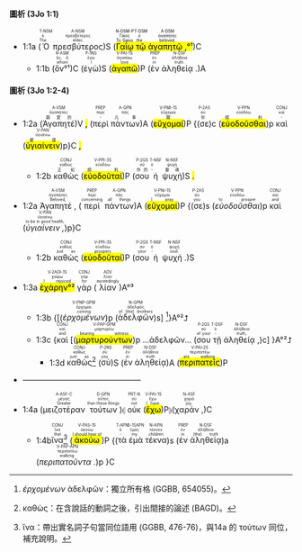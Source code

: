 #### 圖析 (3Jo 1:1)

- 1:1a (<RUBY><ruby><ruby>Ὁ<rt>The</rt></ruby><rt>ὁ</rt></ruby><rt>T-NSM</rt></RUBY> <RUBY><ruby><ruby>πρεσβύτερος<rt>elder,</rt></ruby><rt>πρεσβύτερος</rt></ruby><rt>A-NSM</rt></RUBY>)S (<mark><RUBY><ruby><ruby>Γαΐῳ<rt>To Gaius</rt></ruby><rt>Γάϊος</rt></ruby><rt>N-DSM-P</rt></RUBY> <RUBY><ruby><ruby>τῷ<rt>the</rt></ruby><rt>ὁ</rt></ruby><rt>T-DSM</rt></RUBY> <RUBY><ruby><ruby>ἀγαπητῷ , <rt>beloved,</rt></ruby><rt>ἀγαπητός</rt></ruby><rt>A-DSM</rt></RUBY>°¹</mark>)C 
	- 1:1b (<RUBY><ruby><ruby>ὃν°¹<rt>whom</rt></ruby><rt>ὅς, ἥ</rt></ruby><rt>R-ASM</rt></RUBY>)C (<RUBY><ruby><ruby>ἐγὼ<rt>I</rt></ruby><rt>ἐγώ</rt></ruby><rt>P-1NS</rt></RUBY>)S (<RUBY><ruby><ruby><mark class='verb'>ἀγαπῶ</mark><rt>love</rt></ruby><rt>ἀγαπάω</rt></ruby><rt>V-PAI-1S</rt></RUBY>)P (<RUBY><ruby><ruby>ἐν<rt>in</rt></ruby><rt>ἐν</rt></ruby><rt>PREP</rt></RUBY> <RUBY><ruby><ruby>ἀληθείᾳ .<rt>truth.</rt></ruby><rt>ἀλήθεια</rt></ruby><rt>N-DSF</rt></RUBY>)A


#### 圖析 (3Jo 1:2-4)

- 1:2a (<RUBY><ruby><ruby>Ἀγαπητέ<rt>親愛的</rt></ruby><rt>ἀγαπητός</rt></ruby><rt>A-VSM</rt></RUBY>)V <mark class='punctuation'>,</mark> (<RUBY><ruby><ruby>περὶ<rt>-</rt></ruby><rt>περί</rt></ruby><rt>PREP</rt></RUBY>  <RUBY><ruby><ruby>πάντων<rt>凡事</rt></ruby><rt>πᾶς</rt></ruby><rt>A-GPN</rt></RUBY>)A (<RUBY><ruby><ruby><mark class='verb'>εὔχομαί</mark><rt>願</rt></ruby><rt>εὔχομαι</rt></ruby><rt>V-PMI-1S</rt></RUBY>)P {(<RUBY><ruby><ruby>σε<rt>你</rt></ruby><rt>σύ</rt></ruby><rt>P-2AS</rt></RUBY>)c (<RUBY><ruby><ruby><mark class='inf'>εὐοδοῦσθαι</mark><rt>順利</rt></ruby><rt>εὐοδόω</rt></ruby><rt>V-PPN</rt></RUBY>)p <RUBY><ruby><ruby>καὶ<rt>-</rt></ruby><rt>καί</rt></ruby><rt>CONJ</rt></RUBY> (<RUBY><ruby><ruby><mark class='inf'>ὑγιαίνειν</mark><rt>健康</rt></ruby><rt>ὑγιαίνω</rt></ruby><rt>V-PAN</rt></RUBY>)p}C <mark class='punctuation'>,</mark> 
	- 1:2b <RUBY><ruby><ruby>καθὼς<rt>正如</rt></ruby><rt>καθώς</rt></ruby><rt>CONJ</rt></RUBY> (<RUBY><ruby><ruby><mark class='verb'>εὐοδοῦταί</mark><rt>順利</rt></ruby><rt>εὐοδόω</rt></ruby><rt>V-PPI-3S</rt></RUBY>)P (<RUBY><ruby><ruby>σου<rt>你的</rt></ruby><rt>σύ</rt></ruby><rt>P-2GS</rt></RUBY>  <RUBY><ruby><ruby>ἡ<rt>-</rt></ruby><rt>ὀ</rt></ruby><rt>T-NSF</rt></RUBY>  <RUBY><ruby><ruby>ψυχή<rt>靈魂</rt></ruby><rt>ψυχή</rt></ruby><rt>N-NSF</rt></RUBY>)S <mark class='punctuation'>.</mark>


- 1:2a <RUBY><ruby><ruby>Ἀγαπητέ , <rt>Beloved,</rt></ruby><rt>ἀγαπητός</rt></ruby><rt>A-VSM</rt></RUBY> (<RUBY><ruby><ruby>περὶ<rt>concerning</rt></ruby><rt>περί</rt></ruby><rt>PREP</rt></RUBY> <RUBY><ruby><ruby>πάντων<rt>all things</rt></ruby><rt>πᾶς</rt></ruby><rt>A-GPN</rt></RUBY>)A (<RUBY><ruby><ruby><mark class='verb'>εὔχομαί</mark><rt>I pray</rt></ruby><rt>εὔχομαι</rt></ruby><rt>V-PNI-1S</rt></RUBY>)P {(<RUBY><ruby><ruby>σε<rt>you</rt></ruby><rt>σύ</rt></ruby><rt>P-2AS</rt></RUBY>)s (<RUBY><ruby><ruby><em>εὐοδοῦσθαι</em><rt>to prosper</rt></ruby><rt>εὐοδόω</rt></ruby><rt>V-PPN</rt></RUBY>)p <RUBY><ruby><ruby>καὶ<rt>and</rt></ruby><rt>καί</rt></ruby><rt>CONJ</rt></RUBY> (<RUBY><ruby><ruby><em>ὑγιαίνειν , </em><rt>to be in good health,</rt></ruby><rt>ὑγιαίνω</rt></ruby><rt>V-PAN</rt></RUBY>)p}C
	- 1:2b <RUBY><ruby><ruby>καθὼς<rt>just as</rt></ruby><rt>καθώς</rt></ruby><rt>CONJ</rt></RUBY> (<RUBY><ruby><ruby><mark class='verb'>εὐοδοῦταί</mark><rt>prospers</rt></ruby><rt>εὐοδόω</rt></ruby><rt>V-PPI-3S</rt></RUBY>)P (<RUBY><ruby><ruby>σου<rt>your</rt></ruby><rt>σύ</rt></ruby><rt>P-2GS</rt></RUBY> <RUBY><ruby><ruby>ἡ<rt>-</rt></ruby><rt>ὁ</rt></ruby><rt>T-NSF</rt></RUBY> <RUBY><ruby><ruby>ψυχή . <rt>soul.</rt></ruby><rt>ψυχή</rt></ruby><rt>N-NSF</rt></RUBY>)S
- 1:3a <RUBY><ruby><ruby><mark><mark class='verb'>ἐχάρην</mark>°²</mark><rt>I rejoiced</rt></ruby><rt>χαίρω</rt></ruby><rt>V-2AOI-1S</rt></RUBY> <RUBY><ruby><ruby>γὰρ<rt>for</rt></ruby><rt>γάρ</rt></ruby><rt>CONJ</rt></RUBY> (<RUBY><ruby><ruby>λίαν<rt>exceedingly</rt></ruby><rt>λίαν</rt></ruby><rt>ADV</rt></RUBY>)A°³
	- 1:3b {[(<RUBY><ruby><ruby><em>ἐρχομένων</em><rt>coming</rt></ruby><rt>ἔρχομαι</rt></ruby><rt>V-PNP-GPM</rt></RUBY>)p (<RUBY><ruby><ruby>ἀδελφῶν<rt>of [the] brothers</rt></ruby><rt>ἀδελφός</rt></ruby><rt>N-GPM</rt></RUBY>)s] [^1]}A°²⮥
	- 1:3c {<RUBY><ruby><ruby>καὶ<rt>and</rt></ruby><rt>καί</rt></ruby><rt>CONJ</rt></RUBY> [(<RUBY><ruby><ruby><mark class='ptc'>μαρτυρούντων</mark><rt>bearing witness</rt></ruby><rt>μαρτυρέω</rt></ruby><rt>V-PAP-GPM</rt></RUBY>)p ...ἀδελφῶν... (<RUBY><ruby><ruby>σου<rt>of your</rt></ruby><rt>σύ</rt></ruby><rt>P-2GS</rt></RUBY> <RUBY><ruby><ruby>τῇ<rt>-</rt></ruby><rt>ὁ</rt></ruby><rt>T-DSF</rt></RUBY> <RUBY><ruby><ruby>ἀληθείᾳ ,<rt>truth,</rt></ruby><rt>ἀλήθεια</rt></ruby><rt>N-DSF</rt></RUBY>)c] }A°²⮥
		- 1:3d <RUBY><ruby><ruby>καθὼς<rt>just as</rt></ruby><rt>καθώς</rt></ruby><rt>CONJ</rt></RUBY>[^2] (<RUBY><ruby><ruby>σὺ<rt>you</rt></ruby><rt>σύ</rt></ruby><rt>P-2NS</rt></RUBY>)S (<RUBY><ruby><ruby>ἐν<rt>in</rt></ruby><rt>ἐν</rt></ruby><rt>PREP</rt></RUBY> <RUBY><ruby><ruby>ἀληθείᾳ<rt>truth</rt></ruby><rt>ἀλήθεια</rt></ruby><rt>N-DSF</rt></RUBY>)A (<RUBY><ruby><ruby><mark class='verb'>περιπατεῖς</mark><rt>are walking.</rt></ruby><rt>περιπατέω</rt></ruby><rt>V-PAI-2S</rt></RUBY>)P
- ———————————————
- 1:4a (<RUBY><ruby><ruby>μειζοτέραν<rt>Greater</rt></ruby><rt>μέγας</rt></ruby><rt>A-ASF-C</rt></RUBY> <RUBY><ruby><ruby>τούτων<rt>than these things</rt></ruby><rt>οὗτος</rt></ruby><rt>D-GPN</rt></RUBY>)⦇ <RUBY><ruby><ruby>οὐκ<rt>not</rt></ruby><rt>οὐ</rt></ruby><rt>PRT-N</rt></RUBY> (<RUBY><ruby><ruby><mark class='verb'>ἔχω</mark><rt>I have</rt></ruby><rt>ἔχω</rt></ruby><rt>V-PAI-1S</rt></RUBY>)P⦈(<RUBY><ruby><ruby>χαράν , <rt>joy,</rt></ruby><rt>χαρά</rt></ruby><rt>N-ASF</rt></RUBY>)C
	- 1:4b<RUBY><ruby><ruby>ἵνα<rt>that</rt></ruby><rt>ἵνα</rt></ruby><rt>CONJ</rt></RUBY>[^3] (<RUBY><ruby><ruby><mark class='verb'>ἀκούω</mark><rt>I should hear of</rt></ruby><rt>ἀκούω</rt></ruby><rt>V-PAS-1S</rt></RUBY>)P {(<RUBY><ruby><ruby>τὰ<rt>-</rt></ruby><rt>ὁ</rt></ruby><rt>T-APN</rt></RUBY> <RUBY><ruby><ruby>ἐμὰ<rt>my</rt></ruby><rt>ἐμός</rt></ruby><rt>S-1SAPN</rt></RUBY> <RUBY><ruby><ruby>τέκνα<rt>children</rt></ruby><rt>τέκνον</rt></ruby><rt>N-APN</rt></RUBY>)s (<RUBY><ruby><ruby>ἐν<rt>in</rt></ruby><rt>ἐν</rt></ruby><rt>PREP</rt></RUBY> <RUBY><ruby><ruby>ἀληθείᾳ<rt>[the] truth</rt></ruby><rt>ἀλήθεια</rt></ruby><rt>N-DSF</rt></RUBY>)a (<RUBY><ruby><ruby><em>περιπατοῦντα .</em><rt>walking.</rt></ruby><rt>περιπατέω</rt></ruby><rt>V-PAP-APN</rt></RUBY>)p }C


[^1]: _ἐρχομένων_ ἀδελφῶν：獨立所有格 (GGBB, 654055)。
[^2]: καθὼς：在含說話的動詞之後，引出間接的論述 (BAGD)。
[^3]: ἵνα：帶出實名詞子句當同位語用 (GGBB, 476-76)，與14a 的 τούτων 同位，補充說明。
